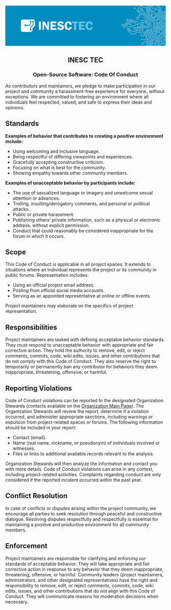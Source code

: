 
<div align="center">

![logo](../profile/inesctec_banner.png)

## INESC TEC
### Open-Source Software: Code Of Conduct

</div>

As contributors and maintainers, we pledge to make participation in our project and community a harassment-free experience for everyone, without exceptions. We are committed to fostering an environment where all individuals feel respected, valued, and safe to express their ideas and opinions.

## Standards

**Examples of behavior that contributes to creating a positive environment include:**

- Using welcoming and inclusive language. 
- Being respectful of differing viewpoints and experiences.
- Gracefully accepting constructive criticism. 
- Focusing on what is best for the community. 
- Showing empathy towards other community members.

**Examples of unacceptable behavior by participants include:**

- The use of sexualized language or imagery and unwelcome sexual attention or advances. 
- Trolling, insulting/derogatory comments, and personal or political attacks.
- Public or private harassment. 
- Publishing others' private information, such as a physical or electronic address, without explicit permission. 
- Conduct that could reasonably be considered inappropriate for the forum in which it occurs.

## Scope

This Code of Conduct is applicable in all project spaces. It extends to situations where an individual represents the project or its community in public forums. Representation includes:
- Using an official project email address.
- Posting from official social media accounts.
- Serving as an appointed representative at online or offline events.

Project maintainers may elaborate on the specifics of project representation.

## Responsibilities

Project maintainers are tasked with defining acceptable behavior standards. They must respond to unacceptable behavior with appropriate and fair corrective action. 
They hold the authority to remove, edit, or reject comments, commits, code, wiki edits, issues, and other contributions that do not comply with this Code of Conduct. They also reserve the right to temporarily or permanently ban any contributor for behaviors they deem inappropriate, threatening, offensive, or harmful.

## Reporting Violations

Code of Conduct violations can be reported to the designated Organization Stewards (contacts available on the [Organization Main Page](https://github.com/INESCTEC)). The Organization Stewards will review the report, determine if a violation occurred, and administer appropriate sanctions, including warnings or expulsion from project-related spaces or forums. 
The following information should be included in your report:

- Contact (email).
- Name (real name, nickname, or pseudonym) of individuals involved or witnesses.
- Files or links to additional available records relevant to the analysis.

Organization Stewards will then analyze the information and contact you with more details.
Code of Conduct violations can arise in any context, including project-related activities. Complaints regarding conduct are only considered if the reported incident occurred within the past year.


## Conflict Resolution

In case of conflicts or disputes arising within the project community, we encourage all parties to seek resolution through peaceful and constructive dialogue. Resolving disputes respectfully and respectfully is essential for maintaining a positive and productive environment for all community members.

## Enforcement

Project maintainers are responsible for clarifying and enforcing our standards of acceptable behavior. They will take appropriate and fair corrective action in response to any behavior that they deem inappropriate, threatening, offensive, or harmful. Community leaders (project maintainers, administrators, and other designated representatives) have the right and responsibility to remove, edit, or reject comments, commits, code, wiki edits, issues, and other contributions that do not align with this Code of Conduct. They will communicate reasons for moderation decisions when necessary.

